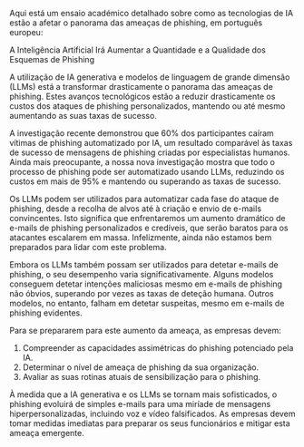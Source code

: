 Aqui está um ensaio académico detalhado sobre como as tecnologias de IA estão a afetar o panorama das ameaças de phishing, em português europeu:

A Inteligência Artificial Irá Aumentar a Quantidade e a Qualidade dos Esquemas de Phishing

A utilização de IA generativa e modelos de linguagem de grande dimensão (LLMs) está a transformar drasticamente o panorama das ameaças de phishing. Estes avanços tecnológicos estão a reduzir drasticamente os custos dos ataques de phishing personalizados, mantendo ou até mesmo aumentando as suas taxas de sucesso.

A investigação recente demonstrou que 60% dos participantes caíram vítimas de phishing automatizado por IA, um resultado comparável às taxas de sucesso de mensagens de phishing criadas por especialistas humanos. Ainda mais preocupante, a nossa nova investigação mostra que todo o processo de phishing pode ser automatizado usando LLMs, reduzindo os custos em mais de 95% e mantendo ou superando as taxas de sucesso.

Os LLMs podem ser utilizados para automatizar cada fase do ataque de phishing, desde a recolha de alvos até à criação e envio de e-mails convincentes. Isto significa que enfrentaremos um aumento dramático de e-mails de phishing personalizados e credíveis, que serão baratos para os atacantes escalarem em massa. Infelizmente, ainda não estamos bem preparados para lidar com este problema.

Embora os LLMs também possam ser utilizados para detetar e-mails de phishing, o seu desempenho varia significativamente. Alguns modelos conseguem detetar intenções maliciosas mesmo em e-mails de phishing não óbvios, superando por vezes as taxas de deteção humana. Outros modelos, no entanto, falham em detetar suspeitas, mesmo em e-mails de phishing evidentes.

Para se prepararem para este aumento da ameaça, as empresas devem:

1. Compreender as capacidades assimétricas do phishing potenciado pela IA.
2. Determinar o nível de ameaça de phishing da sua organização.
3. Avaliar as suas rotinas atuais de sensibilização para o phishing.

À medida que a IA generativa e os LLMs se tornam mais sofisticados, o phishing evoluirá de simples e-mails para uma miríade de mensagens hiperpersonalizadas, incluindo voz e vídeo falsificados. As empresas devem tomar medidas imediatas para preparar os seus funcionários e mitigar esta ameaça emergente.
